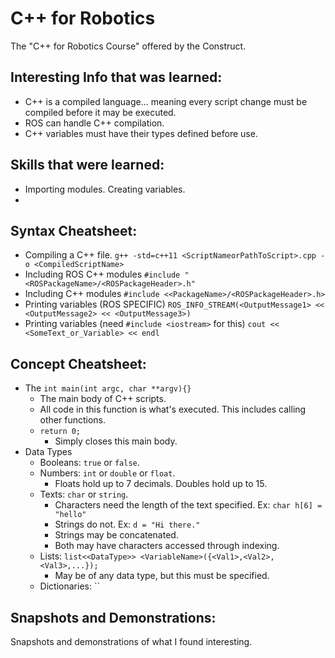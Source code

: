# C++ for Robotics
The "C++ for Robotics Course" offered by the Construct.

## Interesting Info that was learned:
- C++ is a compiled language... meaning every script change must be compiled before it may be executed.
- ROS can handle C++ compilation.
- C++ variables must have their types defined before use. 

## Skills that were learned:
- Importing modules. Creating variables.
- 


## Syntax Cheatsheet:
- Compiling a C++ file.
`g++ -std=c++11 <ScriptNameorPathToScript>.cpp -o <CompiledScriptName>`
- Including ROS C++ modules
`#include "<ROSPackageName>/<ROSPackageHeader>.h"`
- Including C++ modules
`#include <<PackageName>/<ROSPackageHeader>.h>`
- Printing variables (ROS SPECIFIC)
`ROS_INFO_STREAM(<OutputMessage1> << <OutputMessage2> << <OutputMessage3>)`
- Printing variables (need `#include <iostream>` for this)
`cout << <SomeText_or_Variable> << endl`

## Concept Cheatsheet:
- The `int main(int argc, char **argv){}`
  - The main body of C++ scripts.
  - All code in this function is what's executed. This includes calling other functions. 
  - `return 0;`
    - Simply closes this main body.
- Data Types 
  - Booleans: `true` or `false`.
  - Numbers: `int` or `double` or `float`.
    - Floats hold up to 7 decimals. Doubles hold up to 15.
  - Texts: `char` or `string`.
    - Characters need the length of the text specified. Ex: `char h[6] = "hello"`
    - Strings do not. Ex: `d = "Hi there."`
    - Strings may be concatenated.
    - Both may have characters accessed through indexing. 
  - Lists: `list<<DataType>> <VariableName>({<Val1>,<Val2>,<Val3>,...});`
    - May be of any data type, but this must be specified. 
  - Dictionaries: ``

## Snapshots and Demonstrations:
Snapshots and demonstrations of what I found interesting.
